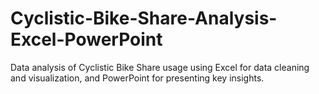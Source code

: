 # Cyclistic-Bike-Share-Analysis-Excel-PowerPoint
Data analysis of Cyclistic Bike Share usage using Excel for data cleaning and visualization, and PowerPoint for presenting key insights.
